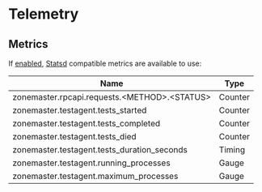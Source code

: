 # Telemetry

## Metrics

If [enabled][metrics feature], [Statsd][statsd] compatible metrics are available to use:

| Name                                           | Type    |
| ---------------------------------------------- | ------- |
| zonemaster.rpcapi.requests.\<METHOD>.\<STATUS> | Counter |
| zonemaster.testagent.tests_started             | Counter |
| zonemaster.testagent.tests_completed           | Counter |
| zonemaster.testagent.tests_died                | Counter |
| zonemaster.testagent.tests_duration_seconds    | Timing  |
| zonemaster.testagent.running_processes         | Gauge   |
| zonemaster.testagent.maximum_processes         | Gauge   |


[metrics feature]: Installation.md#d1-metrics
[statsd]:          https://github.com/statsd/statsd
